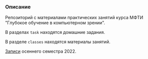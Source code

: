 ### Описание
Репозиторий с материалами практических занятий курса МФТИ "Глубокое обучение в компьютерном зрении".

В разделах `task` находятся домашние задания.

В разделе `classes` находятся материалы занятий.

[Записи](https://disk.yandex.ru/d/niAddUAPJWksfA/5%20%D0%BA%D1%83%D1%80%D1%81/%D0%93%D0%BB%D1%83%D0%B1%D0%BE%D0%BA%D0%BE%D0%B5%20%D0%BE%D0%B1%D1%83%D1%87%D0%B5%D0%BD%D0%B8%D0%B5%20%D0%B2%20CV) осеннего семестра 2022.
